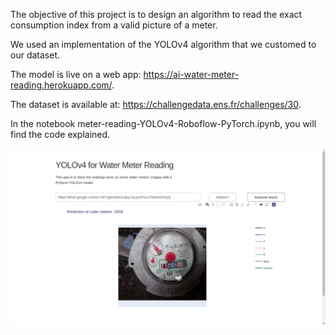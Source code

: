 The objective of this project is to design an algorithm to read the exact consumption index from a valid picture of a meter. 

We used an implementation of the YOLOv4 algorithm that we customed to our dataset.

The model is live on a web app: https://ai-water-meter-reading.herokuapp.com/.

The dataset is available at: https://challengedata.ens.fr/challenges/30.

In the notebook meter-reading-YOLOv4-Roboflow-PyTorch.ipynb, you will find the code explained.

![Alt text](https://github.com/dnalexen/ai_water_meter_reading/blob/master/Screenshot%20app.png?raw=true?raw=true "Screenshot app")
